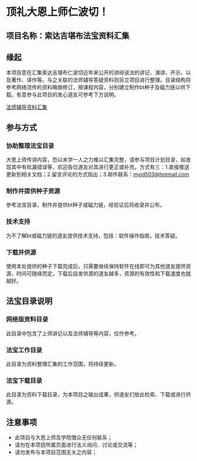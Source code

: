 # 顶礼大恩上师仁波切！

## 项目名称：索达吉堪布法宝资料汇集

## 缘起

本项目意在汇集索达吉堪布仁波切近年来公开的讲经说法的讲记、演讲、开示、以及著作、译作等。与之关联的法师辅导答疑资料则另立项目进行整理。目录结构将参考网络流传的资料略做修订，按课程内容，分别建立制作bt种子及磁力链以供下载。有意参与此项目的发心道友可参考下方说明。

[法师辅导资料汇集](https://github.com/myid503/fudao)

## 参与方式

### 协助整理法宝目录

大恩上师传讲内容，恐以末学一人之力难以汇集完整，请参与项目计划目录，如发现其中有纰漏错误等，欢迎各位道友对其进行更正或补充。方式有三：1.直接推送更新到相关文档；2.留言评论的方式指出；3.邮件联系：myid503@hotmail.com

### 制作并提供种子资源
参考法宝目录，制作并提供bt种子或磁力链，经验证后将收录并公布。

### 技术支持
为不了解bt或磁力链的道友提供技术支持，包括：软件操作指南，技术答疑。

### 下载并供源
使用本处提供的种子下载完成后，只需要继续保持软件在线即可为其他道友提供资源，时间可随缘而定，下载后自发供源的道友越多，资源的有效性和下载速度也就越好。

## 法宝目录说明

### 网络版资料目录
此目录中包含了上师讲记以及法师辅导等内容，仅作参考。

### 法宝工作目录
此目录为资料整理汇集的工作范围，将持续更新。

### 法宝下载目录
此目录为资料下载目录，为本项目之输出成果，供道友们依此检索、下载或进行供源。

## 注意事项
- 此项目与大恩上师及学院僧众无任何联系；
- 请勿在本项目所属页面进行法义询问、讨论或交流等；
- 请勿发布与本项目范围无关之内容；

